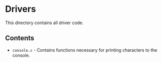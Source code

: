 # Drivers
This directory contains all driver code.

## Contents
- `console.c` - Contains functions necessary for printing characters to the console.
